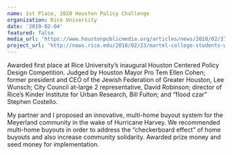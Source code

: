 ```yaml
---
name: 1st Place, 2020 Houston Policy Challenge
organization: Rice University
date: '2019-02-04'
featured: false
media_url: 'https://www.houstonpublicmedia.org/articles/news/2018/02/27/270232/rice-students-win-flood-policy-contest-for-multi-home-buyout-idea/'
project_url: 'http://news.rice.edu/2018/02/23/martel-college-students-win-rices-inaugural-houston-centered-policy-challenge/'
---
```


Awarded first place at Rice University’s inaugural Houston Centered Policy Design Competition. Judged by Houston Mayor Pro Tem Ellen Cohen; former president and CEO of the Jewish Federation of Greater Houston, Lee Wunsch; City Council at-large 2 representative, David Robinson; director of Rice’s Kinder Institute for Urban Research, Bill Fulton; and “flood czar” Stephen Costello.

My partner and I proposed an innovative, multi-home buyout system for the Meyerland community in the wake of Hurricane Harvey. We recommended multi-home buyouts in order to address the “checkerboard effect” of home buyouts and also increase community solidarity. Awarded prize money and seed money for implementation.